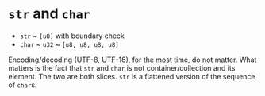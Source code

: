 # `str` and `char`

- `str` ~ `[u8]` with boundary check
- `char` ~ `u32` ~ `[u8, u8, u8, u8]`

Encoding/decoding (UTF-8, UTF-16), for the most time, do not matter. What matters is the fact that `str` and `char` is not container/collection and its element. The two are both slices. `str` is a flattened version of the sequence of `char`s.
